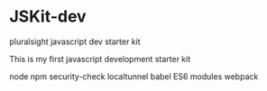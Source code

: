 # JSKit-dev
pluralsight javascript dev starter kit

This is my first javascript development starter kit

node
npm
security-check
localtunnel
babel
ES6 modules
webpack
